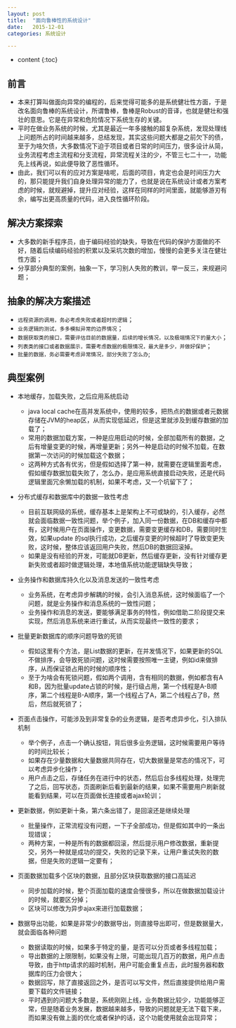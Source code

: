 ```yaml
---
layout: post
title:  "面向鲁棒性的系统设计"
date:   2015-12-01
categories: 系统设计

---
```


* content
{:toc}



## 前言

+ 本来打算叫做面向异常的编程的，后来觉得可能多的是系统健壮性方面，于是改名面向鲁棒的系统设计，所谓鲁棒，鲁棒是Robust的音译，也就是健壮和强壮的意思。它是在异常和危险情况下系统生存的关键。
+ 平时在做业务系统的时候，尤其是最近一年多接触的超复杂系统，发现处理线上问题所占的时间越来越多，总结发现，其实这些问题大都是之前欠下的债，至于为啥欠债，大多数情况下迫于项目或者日常的时间压力，很多设计从简，业务流程考虑主流程和分支流程，异常流程关注的少，不管三七二十一，功能先上线再说，如此便导致了恶性循环。
+ 由此，我们可以有的应对方案是啥呢，后面的项目，肯定也会是时间压力大的，那只能提升我们自身处理异常的能力了，也就是说在系统设计或者方案考虑的时候，就规避掉，提升应对经验，这样在同样的时间里面，就能够游刃有余，编写出更高质量的代码，进入良性循环阶段。

## 解决方案探索

+ 大多数的新手程序员，由于编码经验的缺失，导致在代码的保护方面做的不好，随着后续编码经验的积累以及采坑次数的增加，慢慢的会更多关注在健壮性方面；
+ 分享部分典型的案例，抽象一下，学习别人失败的教训，举一反三，来规避问题； 

## 抽象的解决方案描述

+ `远程资源的调用，务必考虑失败或者超时的逻辑`；
+ `业务逻辑的测试，多多模拟异常的边界情况`；
+ `数据获取类的接口，需要评估目前的数据量，后续的增长情况，以及极端情况下的量大小`；
+ `列表类的接口或者数据展示，需要考虑数据的极限情况，最大是多少，并做好保护`；
+ `批量的数据，务必需要考虑异常情况，部分失败了怎么办`;
	
##  典型案例

+ 本地缓存，加载失败，之后应用系统启动
	+ java local cache在高并发系统中，使用的较多，把热点的数据或者元数据存储在JVM的heap区，从而实现低延迟，但是这里就涉及到缓存数据的加载了；
	+ 常用的数据加载方案，一种是应用启动的时候，全部加载所有的数据，之后有增量变更的时候，再增量更新；另外一种是启动的时候不加载，在数据第一次访问的时候加载这个数据；
	+ 这两种方式各有优劣，但是假如选择了第一种，就需要在逻辑里面考虑，假如缓存数据加载失败了，怎么办，是应用系统直接启动失败，还是代码逻辑里面冗余懒加载的机制，如果不考虑，又一个坑留下了；
	
+ 分布式缓存和数据库中的数据一致性考虑
	+ 目前互联网级的系统，缓存基本上是架构上不可或缺的，引入缓存，必然就会面临数据一致性问题，举个例子，加入同一份数据，在DB和缓存中都有，这时候用户在页面操作，变更数据，需要变更缓存和DB，需要同时生效，如果update 的sql执行成功，之后缓存变更的时候超时了导致变更失败，这时候，整体应该返回用户失败，然后DB的数据回滚掉。
	+ 如果是没有经验的开发，可能就DB更新，然后缓存更新，没有针对缓存更新失败或者超时做逻辑处理，本地值系统功能逻辑缺失导致；
	
+ 业务操作和数据库持久化以及消息发送的一致性考虑
	+ 业务系统，在考虑异步解耦的时候，会引入消息系统，这时候面临了一个问题，就是业务操作和消息系统的一致性问题；
	+ 业务操作和消息的发送，要能够满足事务的特性，例如借助二阶段提交来实现，然后消息系统来进行重试，从而实现最终一致性的要求；
	
+ 批量更新数据库的顺序问题导致的死锁
	+ 假如这里有个方法，是List数据的更新，在并发情况下，如果更新的SQL不做排序，会导致死锁问题，这时候需要按照唯一主键，例如id来做排序，从而保证锁占用的时候的顺序性；
	+ 至于为啥会有死锁问题，假如两个调用，含有相同的数据，例如都含有A和B，因为批量update占锁的时候，是行级占用，第一个线程是A-B顺序，第二个线程是B-A顺序，第一个线程占了A，第二个线程占了B，然后，然后就死锁了；

+ 页面点击操作，可能涉及到非常复杂的业务逻辑，是否考虑异步化，引入排队机制 
	+ 举个例子，点击一个确认按钮，背后很多业务逻辑，这时候需要用户等待的时间比较长；
	+ 如果存在少量数据和大量数据共同存在，切大数据量是常态的情况下，可以考虑异步化操作；
	+ 用户点击之后，存储任务在进行中的状态，然后后台多线程处理，处理完了之后，回写状态，页面刷新后看到最新的结果，如果不需要用户刷新就能看到结果，可以在页面做长连接或者ajax轮训；
		
+ 更新数据，例如更新十条，第六条出错了，是回滚还是继续处理
	+ 批量操作，正常流程没有问题，一下子全部成功，但是假如其中的一条出现错误；
	+ 两种方案，一种是所有的数据都回滚，然后提示用户修改数据，重新提交，另外一种就是成功的提交，失败的记录下来，让用户重试失败的数据，但是失败的逻辑一定要有；
		
+ 页面数据加载多个区块的数据，且部分区块获取数据的接口高延迟
	+ 同步加载的时候，整个页面加载的速度会慢很多，所以在做数据加载设计的时候，就要区分掉；
	+ 区块可以修改为异步ajax来进行加载数据；
		
+ 数据导出功能，如果是非常少的数据导出，则直接导出即可，但是数据量大，就会面临各种问题
	+ 数据读取的时候，如果多于特定的量，是否可以分页或者多线程加载；
	+ 导出数据的上限限制，如果没有上限，可能出现几百万的数据，用户点击导致，由于http请求的超时机制，用户可能会重复点击，此时服务器和数据库的压力会很大；
	+ 数据回写，除了直接返回之外，是否可以写文件，然后直接提供给用户需要下载的文件链接；
	+ 平时遇到的问题大多数是，系统刚刚上线，业务数据比较少，功能能够正常，但是随着业务发展，数据越来越多，导致的问题就是无法下载下来，而如果没有做上面的优化或者保护的话，这个功能使用就会出现异常； 